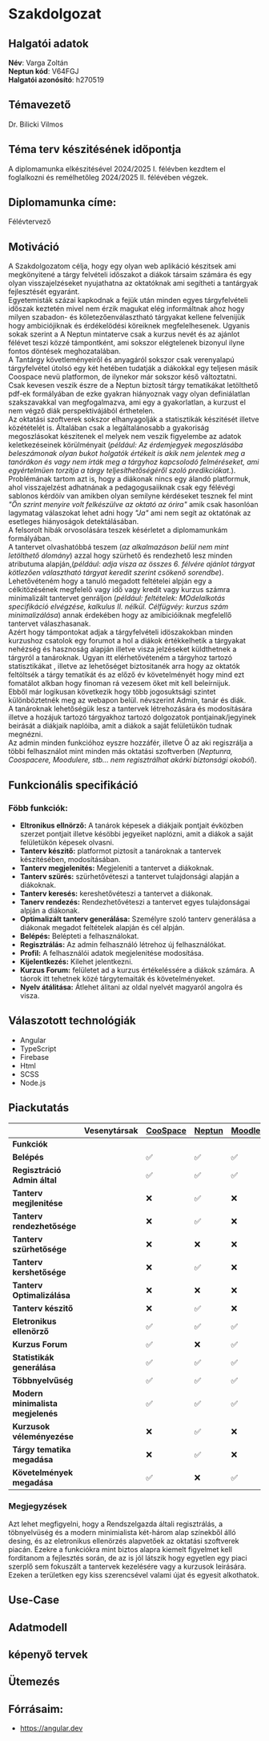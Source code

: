 # **Szakdolgozat**

## Halgatói adatok
**Név**: Varga Zoltán  
**Neptun kód**: V64FGJ  
**Halgatói azonósító**: h270519  
## Témavezető
Dr. Bilicki Vilmos    
## Téma terv készitésének időpontja
A diplomamunka elkészitésével 2024/2025 I. félévben kezdtem el foglalkozni és remélhetőleg 2024/2025 II. félévében végzek.
## Diplomamunka címe:
Félévtervező
## Motiváció
A Szakdolgozatom célja, hogy egy olyan web aplikáció készitsek ami megkönyitené a tárgy felvételi időszakot a diákok társaim számára és egy olyan visszajelzéseket nyujathatna az oktatóknak ami segítheti a tantárgyak fejlesztését egyaránt.  
Egyetemisták százai kapkodnak a fejük után minden egyes tárgyfelvételi időszak keztetén mivel nem érzik magukat elég informáltnak ahoz hogy milyen szabadon- és köletezőenválasztható tárgyakat kellene felvenijük hogy ambiciójiknak és érdékelödési köreiknek megfelelhesenek. Ugyanis sokak szerint a A Neptun mintaterve csak a kurzus nevét és az ajánlot félévet teszi közzé támpontként, ami sokszor elégtelenek bizonyul ilyne fontos döntések meghozatalában.   
A Tantárgy követleményeiről és anyagáról sokszor csak verenyalapú tárgyfelvétel útolsó egy két hetében tudatják a diákokkal egy teljesen másik Coospace nevü platformon, de ilynekor már sokszor késő változtatni.   
Csak kevesen veszik észre de a Neptun biztosít tárgy tematikákat letölthető pdf-ek formályában de ezke gyakran hiányoznak vagy olyan definiálatlan szakszavakkal van megfogalmazva, ami egy a gyakorlatlan, a kurzust el nem végző diák perspektivájából érthetelen.  
 Az oktatási szoftverek sokszor elhanyagolják a statisztikák készitését illetve közétételét is. Általában csak a legáltalánosabb a gyakoriság megoszlásokat készitenek el melyek nem veszik figyelembe az adatok keletkezéseinek körülményait (*például: Az érdemjegyek megoszlásába beleszámonak olyan bukot holgatók értékeit is akik nem jelentek meg a tanórákon és vagy nem írták meg a tárgyhoz kapcsolodó felméréseket, ami egyértelmüen torzitja a tárgy teljesíthetőségéről szoló predikciókat.*).  
 Problémának tartom azt is, hogy a diákonak nincs egy álandó platformuk,  ahol visszajelzést adhatnának a pedagogusaiiknak csak egy félévégi sablonos kérdöív van amikben olyan semilyne kérdéseket tesznek fel mint *"Ön szrint menyire volt felkészülve az oktató az órira"* amik csak hasonlóan lagymatag válaszokat lehet adni hogy *"Ja"* ami nem segít az oktatónak az esetleges hiányoságok detektálásában.  
A felsorolt hibák orvosolására teszek késérletet a diplomamunkám formályában.   
A tantervet olvashatóbbá teszem (*az alkalmazáson belül nem mint letölthető álomány*) azzal hogy szürhető és rendezhető lesz minden atributuma alapján,(*például: adja visza az összes 6. félvére ajánlot tárgyat kötlezően választható tárgyat keredit szerint csökenő sorendbe*).   
Lehetővéteném hogy a tanuló megadott feltételei alpján egy a célkitözésének megfelelő vagy idő vagy kredit vagy kurzus számra minimalizált tantervet genráljon (*például: feltételek: MOdelalkotás specifikáció elvégzése, kalkulus II. nélkül. Célfügvéy: kurzus szám minimalizálása*) annak érdekében hogy az amibicióiknak megfelellő tantervet válaszhasanak.  
Azért hogy támpontokat adjak a tárgyfelvételi idöszakokban minden kurzushoz csatolok egy forumot a hol a diákok értékkelhetik a tárgyakat nehézség és hasznoság alapján illetve visza jelzéseket küldthetnek a tárgyról a tanároknak. Ugyan itt elérhetővéteném a tárgyhoz tartozó statisztikákat , illetve az lehetőséget biztositanék arra hogy az oktatók feltöltsék a tárgy tematikát és az előző év követelményét hogy mind ezt fomatálot alkban hogy finoman rá vezesem öket mit kell beleírnijuk.  
Ebből már logikusan következik hogy több jogosuktsági szintet különböztetnék meg az webapon belül. névszerint Admin, tanár és diák.  
A tanároknak lehetőségük lesz a tantervek létrehozására és modosítására illetve a hozájuk tartozó tárgyakhoz tartozó dolgozatok pontjainak/jegyinek beirását a diákjaik naplóiba, amit a diákok a saját felületükön tudnak megnézni.  
Az admin minden funkcióhoz eyszre hozzáfér, illetve Ö az aki regiszrálja a többi felhasználot mint minden más oktatási szoftverben (*Neptunra, Coospacere, Moodulere, stb... nem regisztrálhat akárki biztonsági okoból*).     
## Funkcionális specifikáció
### Föbb funkciók:
- **Eltronikus ellnörző:** A tanárok képesek a diákjaik pontjait évközben szerzet pontjait illetve késöbbi jegyeiket naplózni, amit a diákok a saját felületükön képesek olvasni.  
- **Tanterv készitő:** platformot piztosít a tanároknak a tantervek készitésében, modosításában.  
- **Tanterv megjelenités:** Megjeleniti a tantervet a diákoknak.  
- **Tanterv szürés:** szürhetővéteszi a tantervet tulajdonsági alapján a diákoknak.  
- **Tanterv keresés:** kereshetővéteszi a tantervet a diákonak.  
- **Tanerv rendezés:** Rendezhetővéteszi a tantervet egyes tulajdonságai alpján a diákonak.  
- **Optimalizált tanterv generálása:** Személyre szoló tanterv generálása a diákonak megadot feltételek alapján és cél alpján.  
- **Belépés:** Belépteti a felhasználokat.  
- **Regisztrálás:** Az admin felhasználó létrehoz új felhasználókat.  
- **Profil:** A felhasználói adatok megjelenitése modosítása.  
- **Kijelentkezés:** Kilehet jelentkezni.  
- **Kurzus Forum:** felületet ad a kurzus értékeléssére a diákok számára. A táorok itt tehetnek közé tárgytemaiták és követelményeket.  
- **Nyelv átálitása:** Átlehet álitani az oldal nyelvét magyaról angolra és visza.  
## Válaszotott technológiák
- Angular  
- TypeScript  
- Firebase  
- Html  
- SCSS  
- Node.js  
## Piackutatás
| | **Vesenytársak** | **[CooSpace](https://www.coosp.etr.u-szeged.hu)** | **[Neptun](https://neptun.szte.hu)** | **[Moodle](https://moodle.pte.hu)** | **[Kréta](https://klik-kreta.hu)** |
--- | --- | --- | --- | --- | ---
| **Funkciók** | |
| **Belépés** |  | ✅ | ✅ | ✅ | ✅ |
| **Regisztráció Admin által** |  | ✅ | ✅ | ✅ | ✅ |
| **Tanterv megjlenitése** |  | ❌ | ✅ | ❌ | ❌ |
| **Tanterv rendezhetősége** |  | ❌ | ✅ | ❌ | ❌ |
| **Tanterv szürhetősége** |  | ❌ | ❌ | ❌ | ❌ |
| **Tanterv kershetősége** |  | ❌ | ✅ | ❌ | ❌ |
| **Tanterv Optimalizálása** |  | ❌ | ❌ | ❌ | ❌ |
| **Tanterv készitő** |  | ❌ | ✅ | ❌ | ❌ |
| **Eletronikus ellenörző** |  | ✅ | ✅ | ✅ | ✅ |
| **Kurzus Forum** |  | ✅ | ❌ | ✅ | ✅ |
| **Statistikák generálása** |  | ✅ | ✅ | ✅ | ✅ |
| **Többnyelvűség** |  | ✅ | ✅ | ✅ | ✅ |
| **Modern minimalista megjelenés** |  | ✅ | ✅ | ✅ | ✅ |
| **Kurzusok véleményezése** |  | ❌ | ✅ | ❌ | ❌ |
| **Tárgy tematika megadása** |  | ❌ | ✅ | ❌ | ❌ |
| **Követelmények megadása** |  | ✅ | ❌ | ✅ | ❌ |
### Megjegyzések
Azt lehet megfigyelni, hogy a Rendszelgazda általi regisztrálás, a töbnyelvüség és a modern minimialista két-három alap színekből álló desing,  és az eletronikus ellenörzés alapvetőek az oktatási szoftverek piacán. Ezekre a funkciókra mint biztos alapra kiemelt figyelmet kell forditanom a fejlesztés során, de az is jól látszik hogy egyetlen egy piaci szerplő sem fokuszált a tantervek kezelésére vagy a kurzusok leirására. Ezeken a területken egy kiss szerencsével valami újat és egyesit alkothatok. 
## Use-Case
## Adatmodell
## képenyő tervek
## Ütemezés 
## Fórrásaim:
- https://angular.dev  
